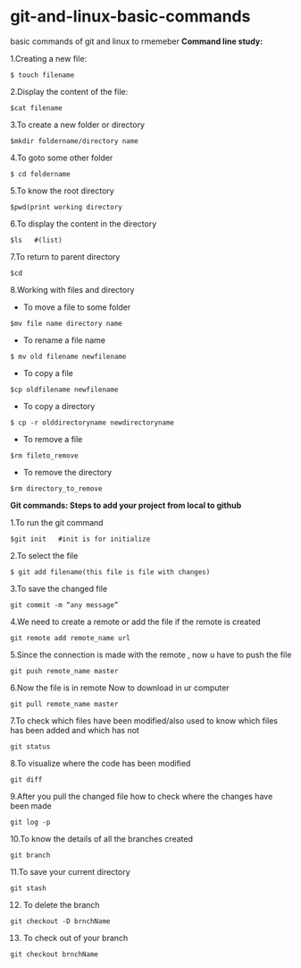 # git-and-linux-basic-commands
basic commands of git and linux to rmemeber
**Command line study:**

1.Creating a new file:
```
$ touch filename
```

2.Display the content of the file:
```
$cat filename
```
3.To create a new folder or directory 
```
$mkdir foldername/directory name
```
4.To goto some other folder
```
$ cd foldername
```
5.To know the root directory
```
$pwd(print working directory
```
6.To display the content in the directory
```
$ls   #(list)
```
7.To return to parent directory
```
$cd 
```
8.Working with files and directory
* To move a file to some folder
```
$mv file name directory name
```
* To rename a file name
```
$ mv old filename newfilename
```
* To copy a file
```
$cp oldfilename newfilename
```
* To copy a directory
```
$ cp -r olddirectoryname newdirectoryname
```
* To remove a file
```
$rm fileto_remove
```
* To remove the directory
```
$rm directory_to_remove
```


**Git commands:
Steps to add your project from local to github**

1.To run the git command
```
$git init   #init is for initialize
```
2.To select the file 
```
$ git add filename(this file is file with changes)
```
3.To save the changed file
```
git commit -m “any message”
```
4.We need to create a remote or add the file if the remote is created
```
git remote add remote_name url
```
5.Since the connection is made with the remote , now u have to push the file
```
git push remote_name master
```
6.Now the file is in remote
Now to download in ur computer
 ```
 git pull remote_name master
```
7.To check which files have been modified/also used to know which files has been added and which has not
```
git status
```
8.To visualize where the code has been modified
```
git diff
```
9.After you pull the changed file how to check where the changes have been made
```
git log -p

```
10.To know the details of all the branches created
```
git branch

```
11.To save your current directory 
```
git stash

```
12. To delete the branch
```
git checkout -D brnchName

```
13. To check out of your branch
```
git checkout brnchName

```



